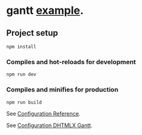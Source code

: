 # gantt [example](https://lowrider-fn.github.io/gantt/).

## Project setup
```
npm install
```

### Compiles and hot-reloads for development
```
npm run dev
```

### Compiles and minifies for production
```
npm run build
```

See [Configuration Reference](https://cli.vuejs.org/config/).

See [Configuration DHTMLX Gantt](https://https://docs.dhtmlx.com/gantt/api__refs__gantt.html).


